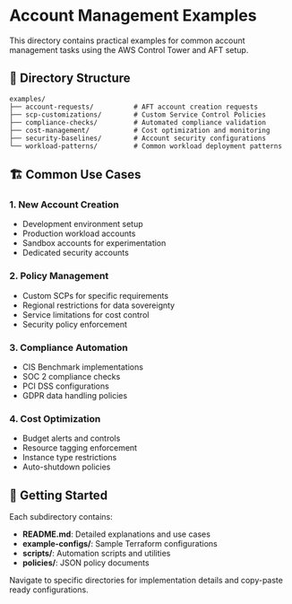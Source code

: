 # Account Management Examples

This directory contains practical examples for common account management tasks using the AWS Control Tower and AFT setup.

## 📁 Directory Structure

```
examples/
├── account-requests/          # AFT account creation requests
├── scp-customizations/        # Custom Service Control Policies
├── compliance-checks/         # Automated compliance validation
├── cost-management/           # Cost optimization and monitoring
├── security-baselines/        # Account security configurations
└── workload-patterns/         # Common workload deployment patterns
```

## 🏗️ Common Use Cases

### 1. New Account Creation
- Development environment setup
- Production workload accounts  
- Sandbox accounts for experimentation
- Dedicated security accounts

### 2. Policy Management
- Custom SCPs for specific requirements
- Regional restrictions for data sovereignty
- Service limitations for cost control
- Security policy enforcement

### 3. Compliance Automation
- CIS Benchmark implementations
- SOC 2 compliance checks
- PCI DSS configurations
- GDPR data handling policies

### 4. Cost Optimization  
- Budget alerts and controls
- Resource tagging enforcement
- Instance type restrictions
- Auto-shutdown policies

## 🚀 Getting Started

Each subdirectory contains:
- **README.md**: Detailed explanations and use cases
- **example-configs/**: Sample Terraform configurations
- **scripts/**: Automation scripts and utilities
- **policies/**: JSON policy documents

Navigate to specific directories for implementation details and copy-paste ready configurations.
